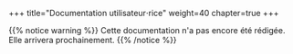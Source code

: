 +++
title="Documentation utilisateur⋅rice"
weight=40
chapter=true
+++

{{% notice warning %}}
Cette documentation n'a pas encore été rédigée. Elle arrivera prochainement.
{{% /notice %}}
